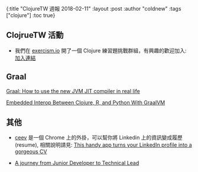{:title "ClojureTW 週報 2018-02-11"
:layout :post
:author "coldnew"
:tags  ["clojure"]
:toc true}

## ClojrueTW 活動

- 我們在 [exercism.io](http://exercism.io/) 開了一個 Clojure 練習題挑戰群組，有興趣的歡迎加入: [加入連結](http://exercism.io/teams/clojure-tw/)

## Graal

[Graal: How to use the new JVM JIT compiler in real life](https://www.youtube.com/watch?v=yhtrRhNUHvQ)

[Embedded Interop Between Clojure, R, and Python With GraalVM](http://gigasquidsoftware.com/blog/2017/10/22/embedded-interop-between-clojure-r-and-python-with-graalvm/)

## 其他

- [ceev](https://ceev.io/) 是一個 Chrome 上的外掛，可以幫你將 Linkedin 上的資訊變成履歷 (resume), 相關說明請見: [This handy app turns your LinkedIn profile into a gorgeous CV](https://thenextweb.com/apps/2018/02/08/linkedin-cv-resume-app/)

- [A journey from Junior Developer to Technical Lead](https://medium.com/@boyney123/a-journey-from-junior-developer-to-technical-lead-b1af4d2419fb)